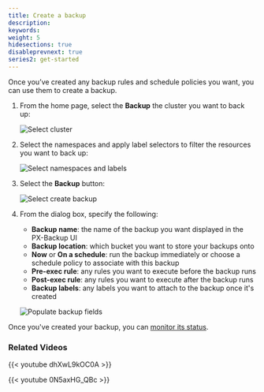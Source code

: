 ```yaml
---
title: Create a backup
description:
keywords:
weight: 5
hidesections: true
disableprevnext: true
series2: get-started
---
```


Once you’ve created any backup rules and schedule policies you want, you can use them to create a backup.

1. From the home page, select the **Backup** the cluster you want to back up:

    ![Select cluster](/img/select-backup.png)

2. Select the namespaces and apply label selectors to filter the resources you want to back up:

    ![Select namespaces and labels](/img/select-namespace-labels.png)

3. Select the **Backup** button:

    ![Select create backup](/img/select-create-backup.png)

4. From the dialog box, specify the following:

    * **Backup name**: the name of the backup you want displayed in the PX-Backup UI
    * **Backup location**: which bucket you want to store your backups onto
    * **Now** or **On a schedule**: run the backup immediately or choose a schedule policy to associate with this backup
    * **Pre-exec rule**: any rules you want to execute before the backup runs
    * **Post-exec rule**: any rules you want to execute after the backup runs
    * **Backup labels**: any labels you want to attach to the backup once it's created

    ![Populate backup fields](/img/populate-backup-fields.png)

Once you've created your backup, you can [monitor its status](/use-px-backup/backup-restore/monitor-status).

### Related Videos

  {{< youtube dhXwL9kOC0A >}}

  {{< youtube 0N5axHG_QBc >}}

<!--
## Perform a namespace-level backup



## Perform an app-level backup -->

